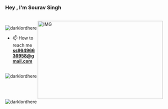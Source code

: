 <h3>Hey , I'm Sourav Singh </h3>
<br/>
<!--  https://telegra.ph/file/0665b508d9c6d6ffbcd2e.jpg -->
<img align="right" height="250" width="400" alt="IMG" src="https://telegra.ph/file/0665b508d9c6d6ffbcd2e.jpg" />


<p align="left"> <img src="https://komarev.com/ghpvc/?username=darklordhere" alt="darklordhere" /> </p>

- 📫 How to reach me **ss96496636958@gmail.com**

<p><img align="left" src="https://github-readme-stats.vercel.app/api/top-langs/?username=darklordhere&layout=compact" alt="darklordhere" /></p>

<p>&nbsp;<img align="center" src="https://github-readme-stats.vercel.app/api?username=darklordhere&show_icons=true" alt="darklordhere" /></p>

